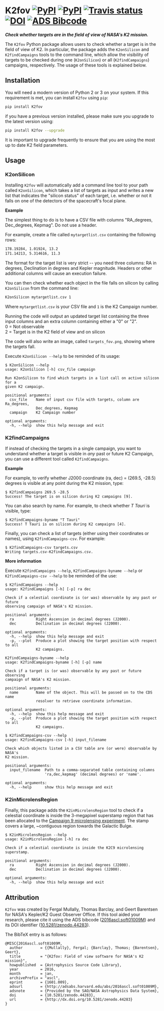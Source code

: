 # K2fov [![PyPI](http://img.shields.io/pypi/v/K2fov.svg)](https://pypi.python.org/pypi/K2fov/)  [![PyPI](http://img.shields.io/pypi/dm/K2fov.svg)](https://pypi.python.org/pypi/K2fov/) [![Travis status](https://travis-ci.org/KeplerGO/K2fov.svg)](https://travis-ci.org/KeplerGO/K2fov) [![DOI](https://zenodo.org/badge/10301/KeplerGO/K2fov.svg)](https://zenodo.org/badge/latestdoi/10301/KeplerGO/K2fov) [![ADS Bibcode](https://img.shields.io/badge/NASA%20ADS-2016ascl.soft01009M-blue.svg)](http://adsabs.harvard.edu/abs/2016ascl.soft01009M)
***Check whether targets are in the field of view of NASA's K2 mission.***

The `K2fov` Python package allows users to check whether a target is in the field of view of K2. 
In particular, the package adds the `K2onSilicon` and `K2findCampaigns` tools
to the command line, which allow the visibility of targets to be checked
during one (`K2onSilicon`) or all (`K2findCampaigns`) campaigns, respectively.
The usage of these tools is explained below.

## Installation

You will need a modern version of Python 2 or 3 on your system.
If this requirement is met, you can install `K2fov` using `pip`:
```bash
pip install K2fov
```
if you have a previous version installed, please make sure you upgrade to the
latest version using:
```bash
pip install K2fov --upgrade
```
It is important to upgrade frequently to ensure that you are using the most
up to date K2 field parameters.

## Usage

### K2onSilicon

Installing `K2fov` will automatically add a command line tool 
to your path called `K2onSilicon`, which takes a list of targets
as input and writes a new list that indicates the "silicon status"
of each target, i.e. whether or not it falls on one of the
detectors of the spacecraft's focal plane.

**Example**

The simplest thing to do is to have a CSV file with columns
"RA_degrees, Dec_degrees, Kepmag".
Do not use a header.

For example, create a file called `mytargetlist.csv` containing
the following rows:
```bash
178.19284, 1.01924, 13.2
171.14213, 5.314616, 11.3
```
The format for the target list is very strict -- you need three
columns: RA in degrees, Declination in degrees and Kepler
magnitude. Headers or other additional columns will cause an execution
failure.

You can then check whether each object in the file falls on silicon
by calling `K2onSilicon` from the command line:
```bash
K2onSilicon mytargetlist.csv 1
```
Where `mytargetlist.csv` is your CSV file and `1` is the K2 Campaign number.

Running the code will output an updated target list containing the three input columns and an extra column containing either a "0" or "2".<br>
0 = Not observable<br>
2 = Target is in the K2 field of view and on silicon<br>

The code will also write an image, called `targets_fov.png`, showing where the targets fall.

Execute `K2onSilicon --help` to be reminded of its usage:
```
$ K2onSilicon --help
usage: K2onSilicon [-h] csv_file campaign

Run K2onSilicon to find which targets in a list call on active silicon for a
given K2 campaign.

positional arguments:
  csv_file    Name of input csv file with targets, column are Ra_degrees,
              Dec_degrees, Kepmag
  campaign    K2 Campaign number

optional arguments:
  -h, --help  show this help message and exit
```


### K2findCampaigns

If instead of checking the targets in a single campaign,
you want to understand whether a target is visible in *any* past or
future K2 Campaign, you can use a different tool called `K2findCampaigns`.

**Example**

For example, to verify whether J2000 coordinate
(ra, dec) = (269.5, -28.5) degrees is visible at any point
during the K2 mission, type:
```
$ K2findCampaigns 269.5 -28.5
Success! The target is on silicon during K2 campaigns [9].
```

You can also search by name.
For example, to check whether *T Tauri* is visible, type:
```
$ K2findCampaigns-byname "T Tauri"
Success! T Tauri is on silicon during K2 campaigns [4].
```

Finally, you can check a list of targets (either using their coordinates or names), using `K2findCampaigns-csv`.
For example:
```
$ K2findCampaigns-csv targets.csv
Writing targets.csv-K2findCampaigns.csv.
```

**More information**

Execute `K2findCampaigns --help`, `K2findCampaigns-byname --help` or `K2findCampaigns-csv --help` to be reminded of the use:
```
$ K2findCampaigns --help
usage: K2findCampaigns [-h] [-p] ra dec

Check if a celestial coordinate is (or was) observable by any past or future
observing campaign of NASA's K2 mission.

positional arguments:
  ra          Right Ascension in decimal degrees (J2000).
  dec         Declination in decimal degrees (J2000).

optional arguments:
  -h, --help  show this help message and exit
  -p, --plot  Produce a plot showing the target position with respect to all
              K2 campaigns.
```

```
K2findCampaigns-byname --help
usage: K2findCampaigns-byname [-h] [-p] name

Check if a target is (or was) observable by any past or future observing
campaign of NASA's K2 mission.

positional arguments:
  name        Name of the object. This will be passed on to the CDS name
              resolver to retrieve coordinate information.

optional arguments:
  -h, --help  show this help message and exit
  -p, --plot  Produce a plot showing the target position with respect to all
              K2 campaigns.
```

```
$ K2findCampaigns-csv --help
usage: K2findCampaigns-csv [-h] input_filename

Check which objects listed in a CSV table are (or were) observable by NASA's
K2 mission.

positional arguments:
  input_filename  Path to a comma-separated table containing columns
                  'ra,dec,kepmag' (decimal degrees) or 'name'.

optional arguments:
  -h, --help      show this help message and exit
```


### K2inMicrolensRegion

Finally, this package adds the `K2inMicrolensRegion` tool to check if a
celestial coordinate is inside the 3-megapixel superstamp region
that has been allocated to the [Campaign 9 microlensing experiment](http://keplerscience.arc.nasa.gov/k2-c9.html).
The stamp covers a large, ~contiguous region towards the Galactic Bulge.
```
$ K2inMicrolensRegion --help
usage: K2inMicrolensRegion [-h] ra dec

Check if a celestial coordinate is inside the K2C9 microlensing superstamp.

positional arguments:
  ra          Right Ascension in decimal degrees (J2000).
  dec         Declination in decimal degrees (J2000).

optional arguments:
  -h, --help  show this help message and exit
```


## Attribution

`K2fov` was created by Fergal Mullally, Thomas Barclay, and Geert Barentsen
for NASA's Kepler/K2 Guest Observer Office.
If this tool aided your research, please cite it using the ADS bibcode
([2016ascl.soft01009M](http://adsabs.harvard.edu/abs/2016ascl.soft01009M))
and its DOI identifier ([10.5281/zenodo.44283](https://zenodo.org/record/44283)).

The BibTeX entry is as follows:
```
@MISC{2016ascl.soft01009M,
  author        = {{Mullally}, Fergal; {Barclay}, Thomas; {Barentsen}, Geert},
  title         = "{K2fov: Field of view software for NASA's K2 mission}",
  howpublished  = {Astrophysics Source Code Library},
  year          = 2016,
  month         = jan,
  archivePrefix = "ascl",
  eprint        = {1601.009},
  adsurl        = {http://adsabs.harvard.edu/abs/2016ascl.soft01009M},
  adsnote       = {Provided by the SAO/NASA Astrophysics Data System},
  doi           = {10.5281/zenodo.44283},
  url           = {http://dx.doi.org/10.5281/zenodo.44283}
}
```
